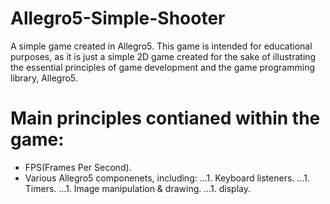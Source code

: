 Allegro5-Simple-Shooter
=======================

A simple game created in Allegro5. This game is intended for educational purposes, as it is just a simple 2D game
created for the sake of illustrating the essential principles of game development and the game programming 
library, Allegro5.


Main principles contianed within the game:  
==========================================

+ FPS(Frames Per Second).
+ Various Allegro5 componenets, including: 
...1. Keyboard listeners.
...1. Timers.
...1. Image manipulation & drawing.
...1. display.

  
